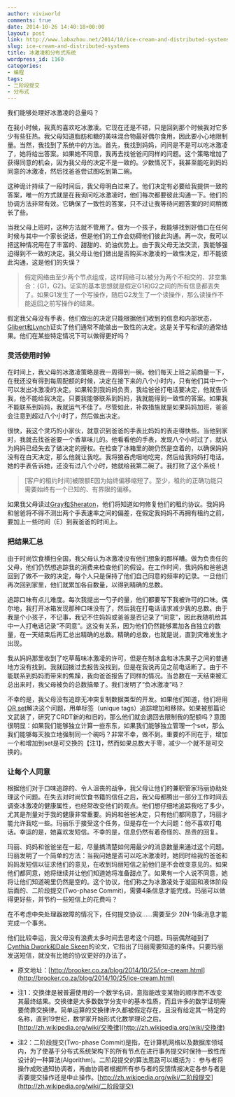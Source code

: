 ```yaml
---
author: viviworld
comments: true
date: 2014-10-26 14:40:18+00:00
layout: post
link: http://www.labazhou.net/2014/10/ice-cream-and-distributed-systems/
slug: ice-cream-and-distributed-systems
title: 冰激凌和分布式系统
wordpress_id: 1160
categories:
- 编程
tags:
- 二阶段提交
- 分布式
---
```


我们能够处理好冰激凌的总量吗？

在我小时候，我真的喜欢吃冰激凌。它现在还是不错，只是回到那个时候我对它多少有些狂热。我父母知道脂肪和糖的美味混合物最好偶尔食用，因此要小心地限制量。当然，我找到了系统中的方法。首先，我找到妈妈，问问是不是可以吃冰激凌了，她将给出答案。如果她不同意，我再去找爸爸问同样的问题。这个策略增加了获得同意的机会，因为我父母的决定不是一致的。少数情况下，我甚至能吃到妈妈同意的冰激凌，然后找爸爸尝试图吃到第二碗。

这种诡计持续了一段时间后，我父母明白过来了。他们决定有必要给我提供一致的答案，唯一的方式就是在我询问吃冰激凌时，他们每次都要彼此沟通一下。他们的协调方法非常有效。它确保了一致性的答案，只不过让我等待问题答案的时间稍微长了些。

当我父母上班时，这种方法就不管用了。做为一个孩子，我能够找到好借口在任何时候与其中一个家长说话，但是他们的工作会妨碍他们彼此沟通。再一次，我可以把这种情况用在了丰富的、甜甜的、奶油优势上。由于我父母无法交流，我能够强迫得到不一致的决定。我父母让他们做出是否购买冰激凌的一致性决定，却不能彼此沟通，这是他们的失误？


<blockquote>假定网络由至少两个节点组成，这样网络可以被分为两个不相交的、非空集合：{G1，G2}。证实的基本思想就是假定G1和G2之间的所有信息都丢失了。如果G1发生了一个写操作，随后G2发生了一个读操作，那么读操作不能返回之前写操作的结果。</blockquote>


假定我父母没有手表，他们做出的决定只能根据他们收到的信息和内部状态，[Glibert和Lynch](http://citeseerx.ist.psu.edu/viewdoc/summary?doi=10.1.1.67.6951)证实了他们通常不能做出一致性的决定。这是关于写和读的通常结果。他们在某些特定情况下可以做得更好吗？


### 灵活使用时钟


在时间上，我父母的冰激凌策略是我一周得到一碗。他们每天上班之前商量一下，在我还没有得到每周配额的时候，决定在接下来的八个小时内，只有他们其中一个可以发出冰激凌的决定。如果轮到我妈妈负责，我给爸爸打电话要决定，他就告诉我，他不能给我决定。只要我能够联系到妈妈，我就能得到一致性的答案。如果我不能联系到妈妈，我就运气不佳了。尽管如此，补救措施就是如果妈妈加班，爸爸会注意到超过八个小时了，然后做出决定。

很快，我这个灵巧的小家伙，就意识到爸爸的手表比妈妈的表走得快些。当他到家时，我就去找爸爸要一个香草味儿的。他看看他的手表，发现八个小时过了，就认为妈妈已经失去了做决定的授权。在检查了冰箱里的碗仍然是空着的，以确保妈妈没有在白天决定，那么他就让我吃。我将狼吞虎咽地吃完，然后给我妈妈打电话。她的手表告诉她，还没有过八个小时，她就给我第二碗了。我打败了这个系统！


<blockquote>[客户的租约时间]被限额E因为始终偏移缩短了。至少，租约的正确功能只需要始终有一个已知的、有界限的偏移。</blockquote>


如果我父母读过[Gray和Sheraton](http://web.stanford.edu/class/cs240/readings/89-leases.pdf)，他们将知道如何修复他们的租约协议。我妈妈和爸爸将不得不测出两个手表速率之间的偏差，在假定我妈妈不再拥有租约之前，要加上一些时间（E）到我爸爸的时间上。


### 把结果汇总


由于时尚饮食横扫全国，我父母认为冰激凌没有他们想象的那样糟。做为负责任的父母，他们仍然想追踪我的消费来检查他们的假设。在工作时间，我妈妈和爸爸退回到了做不一致的决定，每个人只是保持了他们自己同意的频率的记录。一旦他们再次回到家里，他们就累加各自数量，以得到精确的总数。

追踪口味有点儿难度。每次我提出一勺子的量，他们都要写下我被许可的口味。偶尔地，我打开冰箱发现那种口味没有了，然后我在打电话请求减少我的总数。由于我是个小孩子，不记事，我记不住妈妈或爸爸是否记录了“同意”，因此我随机给其中一人打电话记录“不同意”。这没有关系，因为他们仍然能够累加各自独立的数量，在一天结束后再汇总出精确的总数。精确的总数，也就是说，直到灾难发生才出现。

我从妈妈那里收到了吃草莓味冰激凌的许可，但是在制冰盒和冰冻果子之间的普通地方没有找到。我就回拨过去报告没找到，但是在我说再见之前电话断了。由于不能联系到妈妈而带来的焦躁，我向爸爸报告了同样的情况。当总数在一天结束被汇总出来时，我父母被负的总数搞晕了。我们发明了“负冰激凌”吗？

不幸的是，我父母没有追踪无冲突复制数据类型的开发。如果他们知道，他们将用[OR set](https://hal.inria.fr/hal-00738680/PDF/RR-8083.pdf)解决这个问题，用单标签（unique tags）追踪增加和移除。如果被那篇论文武装了，研究了CRDT新的和旧的，那么他们就会退回去限制我的配额吗？意图很明显：如果我们能够独立计算一些东东，如果我们能够独立管理一个set，那么我们能够每天独立地强制同一个碗吗？非常不幸，做不到。重要的不同在于，增加一个和增加到set是可交换的【注1】，然而如果总数大于零，减少一个就不是可交换的。


### 让每个人同意


根据他们对于口味追踪的、令人沮丧的战争，我父母让他们的兼职管家玛丽协助处理这个问题。在失去对时尚饮食书籍的信任之后，我父母都腾出一部分工作时间去调查冰激凌的健康属性，也经常改变他们的观点。他们想仔细地追踪我吃了多少，尤其是剂量对于我的健康非常重要。妈妈和爸爸决定，只有他们都同意了，玛丽才能允许我吃一些。玛丽乐于接受这个任务，但是存在一个大问题：他不喜欢打电话。幸运的是，她喜欢发短信。不幸的是，信息仍然有着奇怪的、昂贵的回复。

玛丽、妈妈和爸爸坐在一起，尽量搞清楚如何用最少的消息数量来通过这个问题。玛丽发明了一个简单的方法：当我问她是否可以吃冰激凌时，她同时给我的爸爸和妈妈发短信以征求他们的意见，在收到玛丽短信之前他们是不会改变意见的。如果他们都同意，她将继续并让他们知道她将准备甜点了。如果有一个人说不同意，她将让他们知道碗里仍然是空的。这个协议，他们称之为冰激凌处于凝固和液体阶段后面的、二阶段提交(Two-phase Commit)，需要4条信息才能完成。玛丽可以做得更好些，并节约一些短信上的花费吗？

在不考虑中央处理器故障的情况下，任何提交协议……需要至少 2(N-1)条消息才能完成一个事务。

他们比较幸运，我父母没有浪费太多时间去思考这个问题。玛丽偶然碰到了[Cynthia Dwork和Dale Skeen](http://dl.acm.org/citation.cfm?id=806705)的论文，它指出了玛丽需要知道的条件。只要玛丽发送短信，就没有比她的协议更好的办法了。



	
  * 原文地址：[http://brooker.co.za/blog/2014/10/25/ice-cream.html](http://brooker.co.za/blog/2014/10/25/ice-cream.html)

	
  * 注1：交换律是被普遍使用的一个数学名词，意指能改变某物的顺序而不改变其最终结果。交换律是大多数数学分支中的基本性质，而且许多的数学证明需要倚靠交换律。简单运算的交换律许久都被假定存在，且没有给定其一特定的名称，直到19世纪，数学家开始形式化数学理论之后。[http://zh.wikipedia.org/wiki/交換律](http://zh.wikipedia.org/wiki/交換律)

	
  * 注2：二阶段提交(Two-phase Commit)是指，在计算机网络以及数据库领域内，为了使基于分布式系统架构下的所有节点在进行事务提交时保持一致性而设计的一种算法(Algorithm)。二阶段提交的算法思路可以概括为： 参与者将操作成败通知协调者，再由协调者根据所有参与者的反馈情报决定各参与者是否要提交操作还是中止操作。[http://zh.wikipedia.org/wiki/二阶段提交](http://zh.wikipedia.org/wiki/二阶段提交)


